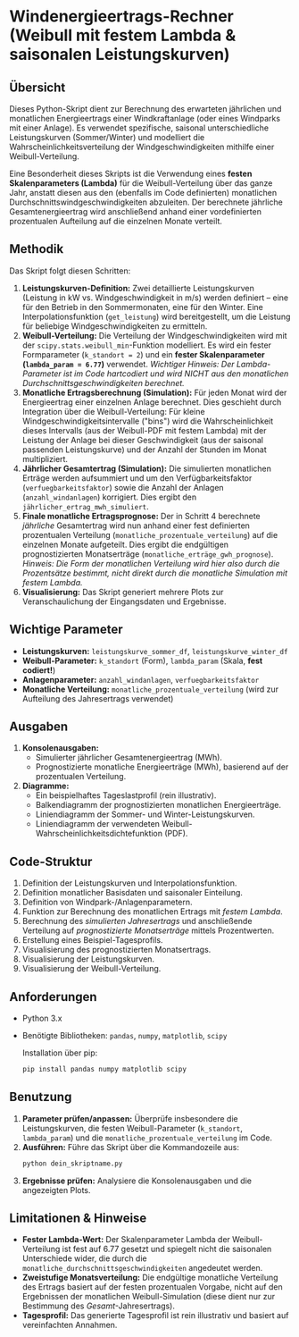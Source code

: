 # Windenergieertrags-Rechner (Weibull mit festem Lambda & saisonalen Leistungskurven)

## Übersicht

Dieses Python-Skript dient zur Berechnung des erwarteten jährlichen und monatlichen Energieertrags einer Windkraftanlage (oder eines Windparks mit einer Anlage). Es verwendet spezifische, saisonal unterschiedliche Leistungskurven (Sommer/Winter) und modelliert die Wahrscheinlichkeitsverteilung der Windgeschwindigkeiten mithilfe einer Weibull-Verteilung.

Eine Besonderheit dieses Skripts ist die Verwendung eines **festen Skalenparameters (Lambda)** für die Weibull-Verteilung über das ganze Jahr, anstatt diesen aus den (ebenfalls im Code definierten) monatlichen Durchschnittswindgeschwindigkeiten abzuleiten. Der berechnete jährliche Gesamtenergieertrag wird anschließend anhand einer vordefinierten prozentualen Aufteilung auf die einzelnen Monate verteilt.

## Methodik

Das Skript folgt diesen Schritten:

1.  **Leistungskurven-Definition:** Zwei detaillierte Leistungskurven (Leistung in kW vs. Windgeschwindigkeit in m/s) werden definiert – eine für den Betrieb in den Sommermonaten, eine für den Winter. Eine Interpolationsfunktion (`get_leistung`) wird bereitgestellt, um die Leistung für beliebige Windgeschwindigkeiten zu ermitteln.
2.  **Weibull-Verteilung:** Die Verteilung der Windgeschwindigkeiten wird mit der `scipy.stats.weibull_min`-Funktion modelliert. Es wird ein fester Formparameter (`k_standort = 2`) und ein **fester Skalenparameter (`lambda_param = 6.77`)** verwendet. *Wichtiger Hinweis: Der Lambda-Parameter ist im Code hartcodiert und wird NICHT aus den monatlichen Durchschnittsgeschwindigkeiten berechnet.*
3.  **Monatliche Ertragsberechnung (Simulation):** Für jeden Monat wird der Energieertrag einer einzelnen Anlage berechnet. Dies geschieht durch Integration über die Weibull-Verteilung: Für kleine Windgeschwindigkeitsintervalle ("bins") wird die Wahrscheinlichkeit dieses Intervalls (aus der Weibull-PDF mit festem Lambda) mit der Leistung der Anlage bei dieser Geschwindigkeit (aus der saisonal passenden Leistungskurve) und der Anzahl der Stunden im Monat multipliziert.
4.  **Jährlicher Gesamtertrag (Simulation):** Die simulierten monatlichen Erträge werden aufsummiert und um den Verfügbarkeitsfaktor (`verfuegbarkeitsfaktor`) sowie die Anzahl der Anlagen (`anzahl_windanlagen`) korrigiert. Dies ergibt den `jährlicher_ertrag_mwh_simuliert`.
5.  **Finale monatliche Ertragsprognose:** Der in Schritt 4 berechnete *jährliche* Gesamtertrag wird nun anhand einer fest definierten prozentualen Verteilung (`monatliche_prozentuale_verteilung`) auf die einzelnen Monate aufgeteilt. Dies ergibt die endgültigen prognostizierten Monatserträge (`monatliche_erträge_gwh_prognose`). *Hinweis: Die Form der monatlichen Verteilung wird hier also durch die Prozentsätze bestimmt, nicht direkt durch die monatliche Simulation mit festem Lambda.*
6.  **Visualisierung:** Das Skript generiert mehrere Plots zur Veranschaulichung der Eingangsdaten und Ergebnisse.

## Wichtige Parameter

* **Leistungskurven:** `leistungskurve_sommer_df`, `leistungskurve_winter_df`
* **Weibull-Parameter:** `k_standort` (Form), `lambda_param` (Skala, **fest codiert!**)
* **Anlagenparameter:** `anzahl_windanlagen`, `verfuegbarkeitsfaktor`
* **Monatliche Verteilung:** `monatliche_prozentuale_verteilung` (wird zur Aufteilung des Jahresertrags verwendet)

## Ausgaben

1.  **Konsolenausgaben:**
    * Simulierter jährlicher Gesamtenergieertrag (MWh).
    * Prognostizierte monatliche Energieerträge (MWh), basierend auf der prozentualen Verteilung.
2.  **Diagramme:**
    * Ein beispielhaftes Tageslastprofil (rein illustrativ).
    * Balkendiagramm der prognostizierten monatlichen Energieerträge.
    * Liniendiagramm der Sommer- und Winter-Leistungskurven.
    * Liniendiagramm der verwendeten Weibull-Wahrscheinlichkeitsdichtefunktion (PDF).

## Code-Struktur

1.  Definition der Leistungskurven und Interpolationsfunktion.
2.  Definition monatlicher Basisdaten und saisonaler Einteilung.
3.  Definition von Windpark-/Anlagenparametern.
4.  Funktion zur Berechnung des monatlichen Ertrags mit *festem Lambda*.
5.  Berechnung des *simulierten Jahresertrags* und anschließende Verteilung auf *prognostizierte Monatserträge* mittels Prozentwerten.
6.  Erstellung eines Beispiel-Tagesprofils.
7.  Visualisierung des prognostizierten Monatsertrags.
8.  Visualisierung der Leistungskurven.
9.  Visualisierung der Weibull-Verteilung.

## Anforderungen

* Python 3.x
* Benötigte Bibliotheken: `pandas`, `numpy`, `matplotlib`, `scipy`

    Installation über pip:
    ```bash
    pip install pandas numpy matplotlib scipy
    ```

## Benutzung

1.  **Parameter prüfen/anpassen:** Überprüfe insbesondere die Leistungskurven, die festen Weibull-Parameter (`k_standort`, `lambda_param`) und die `monatliche_prozentuale_verteilung` im Code.
2.  **Ausführen:** Führe das Skript über die Kommandozeile aus:
    ```bash
    python dein_skriptname.py
    ```
3.  **Ergebnisse prüfen:** Analysiere die Konsolenausgaben und die angezeigten Plots.

## Limitationen & Hinweise

* **Fester Lambda-Wert:** Der Skalenparameter Lambda der Weibull-Verteilung ist fest auf 6.77 gesetzt und spiegelt nicht die saisonalen Unterschiede wider, die durch die `monatliche_durchschnittsgeschwindigkeiten` angedeutet werden.
* **Zweistufige Monatsverteilung:** Die endgültige monatliche Verteilung des Ertrags basiert auf der festen prozentualen Vorgabe, nicht auf den Ergebnissen der monatlichen Weibull-Simulation (diese dient nur zur Bestimmung des *Gesamt*-Jahresertrags).
* **Tagesprofil:** Das generierte Tagesprofil ist rein illustrativ und basiert auf vereinfachten Annahmen.
